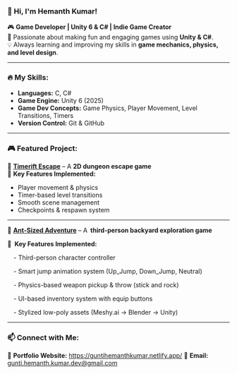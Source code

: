 ### 👋 Hi, I'm Hemanth Kumar!  

🎮 **Game Developer | Unity 6 & C# | Indie Game Creator**  
🚀 Passionate about making fun and engaging games using **Unity & C#**.  
💡 Always learning and improving my skills in **game mechanics, physics, and level design**.  

---

### 🔥 My Skills:
- **Languages:** C, C#  
- **Game Engine:** Unity 6 (2025)  
- **Game Dev Concepts:** Game Physics, Player Movement, Level Transitions, Timers  
- **Version Control:** Git & GitHub  

---

### 🎮 Featured Project:  
🚀 **[Timerift Escape](https://gunti-hemanth-kumar.itch.io/timeriftescape)** – A **2D dungeon escape game**  
🔹 **Key Features Implemented:**  
   - Player movement & physics  
   - Timer-based level transitions  
   - Smooth scene management  
   - Checkpoints & respawn system
---

🐜 **[Ant-Sized Adventure](https://gunti-hemanth-kumar.itch.io/ant-sized-adventure)** – A **third-person backyard exploration game**

🔹 **Key Features Implemented:**

  - Third-person character controller
  
  - Smart jump animation system (Up_Jump, Down_Jump, Neutral)
  
  - Physics-based weapon pickup & throw (stick and rock)
  
  - UI-based inventory system with equip buttons
  
  - Stylized low-poly assets (Meshy.ai → Blender → Unity)


---

### 📫 Connect with Me:  
🔗 **Portfolio Website:** https://guntihemanthkumar.netlify.app/
💌 **Email:** gunti.hemanth.kumar.dev@gmail.com  
